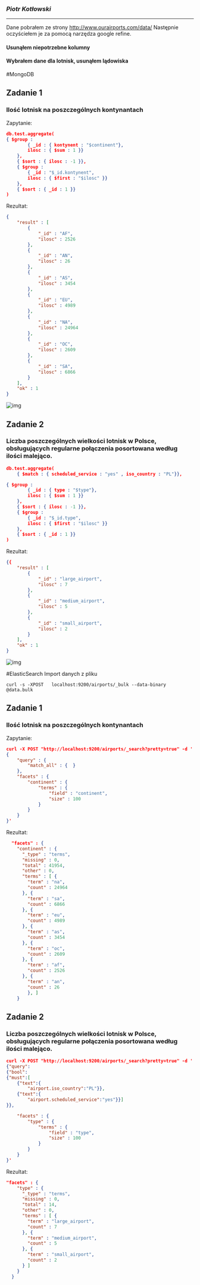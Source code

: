 ### *Piotr Kotłowski*

----
Dane pobrałem ze strony http://www.ourairports.com/data/
Następnie oczyściełem je za pomocą narzędza google refine. 
#### Usunąłem niepotrzebne kolumny
#### Wybrałem dane dla lotnisk, usunąłem lądowiska 



#MongoDB

## Zadanie 1
### Ilość lotnisk na poszczególnych kontynantach

Zapytanie:
```json
db.test.aggregate(
{ $group :
        { _id : { kontynent : "$continent"},
        ilosc : { $sum : 1 }}
    },
    { $sort : { ilosc : -1 }},
    { $group :
        { _id : "$_id.kontynent",
        ilosc : { $first : "$ilosc" }}
    },
    { $sort : { _id : 1 }}
)

```

Rezultat:
```json
{
	"result" : [
		{
			"_id" : "AF",
			"ilosc" : 2526
		},
		{
			"_id" : "AN",
			"ilosc" : 26
		},
		{
			"_id" : "AS",
			"ilosc" : 3454
		},
		{
			"_id" : "EU",
			"ilosc" : 4989
		},
		{
			"_id" : "NA",
			"ilosc" : 24964
		},
		{
			"_id" : "OC",
			"ilosc" : 2609
		},
		{
			"_id" : "SA",
			"ilosc" : 6866
		}
	],
	"ok" : 1
}
```
![img](http://i.imgur.com/JgJT3LR.jpg)

## Zadanie 2
### Liczba poszczególnych wielkości lotnisk w Polsce, obsługujących regularne połączenia posortowana według ilości malejąco.

```json
db.test.aggregate(
    { $match : { scheduled_service : "yes" , iso_country : "PL"}},

{ $group :
        { _id : { type : "$type"},
        ilosc : { $sum : 1 }}
    },
    { $sort : { ilosc : -1 }},
    { $group :
        { _id : "$_id.type",
        ilosc : { $first : "$ilosc" }}
    },
    { $sort : { _id : 1 }}
)
```
Rezultat:
```json
{{
	"result" : [
		{
			"_id" : "large_airport",
			"ilosc" : 7
		},
		{
			"_id" : "medium_airport",
			"ilosc" : 5
		},
		{
			"_id" : "small_airport",
			"ilosc" : 2
		}
	],
	"ok" : 1
}
```
![img](http://i.imgur.com/fDPNTjH.jpg)

#ElasticSearch
Import danych z pliku
```
curl -s -XPOST   localhost:9200/airports/_bulk --data-binary @data.bulk

```

## Zadanie 1
### Ilość lotnisk na poszczególnych kontynantach

Zapytanie:
```json
curl -X POST "http://localhost:9200/airports/_search?pretty=true" -d '
{
    "query" : {
        "match_all" : {  }
    },
    "facets" : {
        "continent" : {
            "terms" : {
                "field" : "continent",
                "size" : 100
            }
        }
    }
}'
```

Rezultat:
```json
  "facets" : {
    "continent" : {
      "_type" : "terms",
      "missing" : 0,
      "total" : 41954,
      "other" : 0,
      "terms" : [ {
        "term" : "na",
        "count" : 24964
      }, {
        "term" : "sa",
        "count" : 6866
      }, {
        "term" : "eu",
        "count" : 4989
      }, {
		"term" : "as",
		"count" : 3454
	  }, {
        "term" : "oc",
        "count" : 2609
      }, {
        "term" : "af",
        "count" : 2526
      }, {
		"term" : "an",
		"count" : 26
		}, ]
    }

```
## Zadanie 2
### Liczba poszczególnych wielkości lotnisk w Polsce, obsługujących regularne połączenia posortowana według ilości malejąco.
```json
curl -X POST "http://localhost:9200/airports/_search?pretty=true" -d '
{"query":
{"bool":
{"must":[
	{"text":{
		"airport.iso_country":"PL"}},
	{"text":{
		"airport.scheduled_service":"yes"}}]
}},

    "facets" : {
        "type" : {
            "terms" : {
                "field" : "type",
                "size" : 100
            }
        }
    }
}'
```

Rezultat:
```json
"facets" : {
    "type" : {
      "_type" : "terms",
      "missing" : 0,
      "total" : 14,
      "other" : 0,
      "terms" : [ {
        "term" : "large_airport",
        "count" : 7
      }, {
        "term" : "medium_airport",
        "count" : 5
      }, {
        "term" : "small_airport",
        "count" : 2
      } ]
    }
  }

```